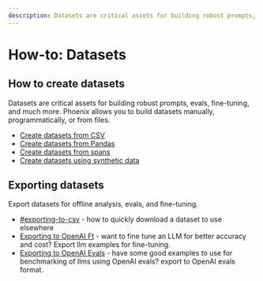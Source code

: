```yaml
---
description: Datasets are critical assets for building robust prompts, evals, fine-tuning,
---
```


# How-to: Datasets

## How to create datasets

Datasets are critical assets for building robust prompts, evals, fine-tuning, and much more. Phoenix allows you to build datasets manually, programmatically, or from files.

* [Create datasets from CSV](creating-datasets.md#from-csv)
* [Create datasets from Pandas](creating-datasets.md#create-datasets-from-pandas)
* [Create datasets from spans](creating-datasets.md#from-spans)
* [Create datasets using synthetic data](creating-datasets.md#syntetic-data)

## Exporting datasets

Export datasets for offline analysis, evals, and fine-tuning.

* [#exporting-to-csv](exporting-datasets.md#exporting-to-csv "mention") - how to quickly download a dataset to use elsewhere
* [Exporting to OpenAI Ft](exporting-datasets.md#exporting-for-fine-tuning) -  want to fine tune an LLM for better accuracy and cost? Export llm examples for fine-tuning.
* [Exporting to OpenAI Evals](exporting-datasets.md#exporting-openai-evals) - have some good examples to use for benchmarking of llms using OpenAI evals? export to OpenAI evals format.
